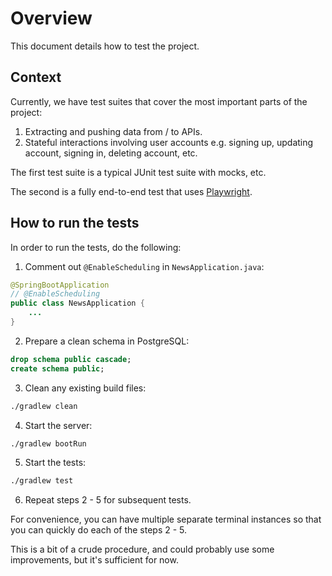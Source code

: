 # Overview

This document details how to test the project.

## Context

Currently, we have test suites that cover the most important parts of the project:

1. Extracting and pushing data from / to APIs.
2. Stateful interactions involving user accounts e.g. signing up, updating account, signing in, deleting account, etc.

The first test suite is a typical JUnit test suite with mocks, etc.

The second is a fully end-to-end test that uses [Playwright](https://playwright.dev/java/).

## How to run the tests

In order to run the tests, do the following:

1. Comment out `@EnableScheduling` in `NewsApplication.java`:

```java
@SpringBootApplication
// @EnableScheduling
public class NewsApplication {
    ...
}
```

2. Prepare a clean schema in PostgreSQL:

```sql
drop schema public cascade;
create schema public;
```

3. Clean any existing build files:

```bash
./gradlew clean
```

4. Start the server:

```bash
./gradlew bootRun
```

5. Start the tests:

```bash
./gradlew test
```

6. Repeat steps 2 - 5 for subsequent tests.

For convenience, you can have multiple separate terminal instances so that you can quickly do each of the steps 2 - 5.

This is a bit of a crude procedure, and could probably use some improvements, but it's sufficient for now.

